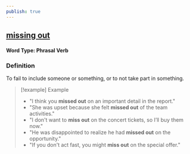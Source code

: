 ```yaml
---
publish: true
---
```

## [missing out](https://dictionary.cambridge.org/dictionary/english/miss-out)

#### Word Type: Phrasal Verb

### Definition
To fail to include someone or something, or to not take part in something.

> [!example] Example
> 
> - "I think you **missed out** on an important detail in the report."
> - "She was upset because she felt **missed out** of the team activities."
> - "I don't want to **miss out** on the concert tickets, so I’ll buy them now."
> - "He was disappointed to realize he had **missed out** on the opportunity."
> - "If you don't act fast, you might **miss out** on the special offer."

